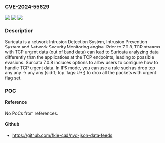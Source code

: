 ### [CVE-2024-55629](https://cve.mitre.org/cgi-bin/cvename.cgi?name=CVE-2024-55629)
![](https://img.shields.io/static/v1?label=Product&message=suricata&color=blue)
![](https://img.shields.io/static/v1?label=Version&message=%3D%20%3C%207.0.8%20&color=brighgreen)
![](https://img.shields.io/static/v1?label=Vulnerability&message=CWE-437%3A%20Incomplete%20Model%20of%20Endpoint%20Features&color=brighgreen)

### Description

Suricata is a network Intrusion Detection System, Intrusion Prevention System and Network Security Monitoring engine. Prior to 7.0.8, TCP streams with TCP urgent data (out of band data) can lead to Suricata analyzing data differently than the applications at the TCP endpoints, leading to possible evasions. Suricata 7.0.8 includes options to allow users to configure how to handle TCP urgent data. In IPS mode, you can use a rule such as drop tcp any any -> any any (sid:1; tcp.flags:U*;) to drop all the packets with urgent flag set.

### POC

#### Reference
No PoCs from references.

#### Github
- https://github.com/fkie-cad/nvd-json-data-feeds

